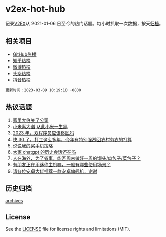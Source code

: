 # v2ex-hot-hub

 记录[V2EX](https://www.v2ex.com/)从 2021-01-06 日至今的热门话题。每小时抓取一次数据，按天[归档](archives)。
 
 ## 相关项目

- [GitHub热榜](https://github.com/it985/github-hot-hub)
- [知乎热榜](https://github.com/it985/zhihu-hot-hub)
- [微博热榜](https://github.com/it985/weibo-hot-hub)
- [头条热榜](https://github.com/it985/toutiao-hot-hub)
- [抖音热榜](https://github.com/it985/douyin-hot-hub)


 `更新时间：2023-03-09 10:19:10 +0800`

## 热议话题

1. [家里大伯关了公司](https://www.v2ex.com/t/922143)
1. [小米离大谱,从此小米一生黑](https://www.v2ex.com/t/922258)
1. [2023 年，双程序员应该移民吗](https://www.v2ex.com/t/922140)
1. [快 30 了，打工这么多年，今年有特别强烈回农村务农的打算](https://www.v2ex.com/t/922175)
1. [说说我的买手机策略](https://www.v2ex.com/t/922236)
1. [大家 chatgpt 的历史会话还在吗](https://www.v2ex.com/t/922162)
1. [人在海外，为了省事，能否周末做好一周的馒头/肉包子/菜包子？](https://www.v2ex.com/t/922204)
1. [有朋友正在用迷你主机嘛，一般有哪些使用场景？](https://www.v2ex.com/t/922359)
1. [请各位安卓大佬推荐一款安卓旗舰机，谢谢](https://www.v2ex.com/t/922165)

## 历史归档

[archives](archives)

## License

See the [LICENSE](LICENSE) file for license rights and limitations (MIT).
